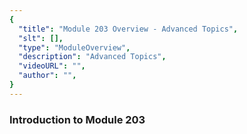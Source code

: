 ```yaml
---
{
  "title": "Module 203 Overview - Advanced Topics",
  "slt": [],
  "type": "ModuleOverview",
  "description": "Advanced Topics",
  "videoURL": "",
  "author": "",
}
---
```


### Introduction to Module 203
